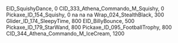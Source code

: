 EID_SquishyDance, 0
CID_333_Athena_Commando_M_Squishy, 0
Pickaxe_ID_154_Squishy, 0
na
na
na
Wrap_024_StealthBlack, 300
Glider_ID_174_SleepyTime, 800
EID_BillyBounce, 500
Pickaxe_ID_179_StarWand, 800
Pickaxe_ID_095_FootballTrophy, 800
CID_344_Athena_Commando_M_IceCream, 1200
